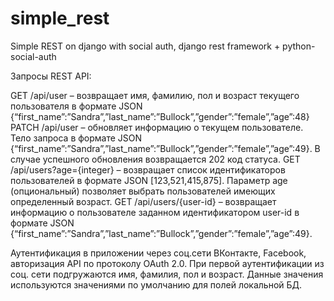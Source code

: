 simple_rest
===========

Simple REST on django with social auth, django rest framework + python-social-auth

Запросы REST API:

GET /api/user – возвращает имя, фамилию, пол и возраст текущего пользователя в формате JSON {“first_name”:”Sandra”,”last_name”:”Bullock”,”gender”:”female”,”age”:48}
PATCH /api/user – обновляет информацию о текущем пользователе. Тело запроса в формате JSON {“first_name”:”Sandra”,”last_name”:”Bullock”,”gender”:”female”,”age”:49}.  В случае успешного обновления возвращается 202 код статуса.
GET /api/users?age={integer} – возвращает список идентификаторов пользователей в формате JSON [123,521,415,875]. Параметр age (опциональный) позволяет выбрать пользователей имеющих определенный возраст.
GET /api/users/{user-id} – возвращает информацию о пользователе заданном идентификатором user-id в формате JSON {“first_name”:”Sandra”,”last_name”:”Bullock”,”gender”:”female”,”age”:49}.

Аутентификация в приложении через соц.сети ВКонтакте, Facebook, авторизация API по протоколу OAuth 2.0. При первой аутентификации из соц. сети подгружаются имя, фамилия, пол и возраст. Данные значения используются значениями по умолчанию для полей локальной БД.

